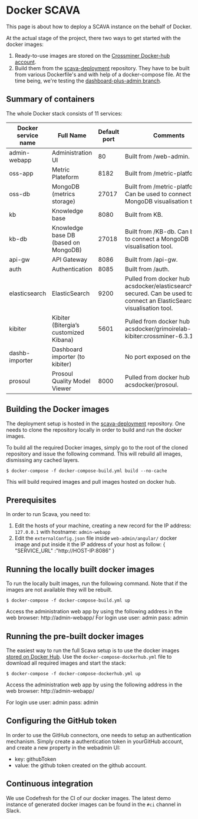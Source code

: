 
# Docker SCAVA

This page is about how to deploy a SCAVA instance on the behalf of Docker.

At the actual stage of the project, there two ways to get started with the docker images:
1. Ready-to-use images are stored on the [Crossminer Docker-hub account](https://hub.docker.com/u/crossminer/).
1. Build them from the [scava-deployment](https://github.com/crossminer/scava-deployment) repository. They have to be built from various Dockerfile's and with help of a docker-compose file. At the time being, we're testing the [dashboard-plus-admin branch](https://github.com/crossminer/scava-deployment/tree/dashboard-plus-admin).

## Summary of containers

The whole Docker stack consists of 11 services:

|Docker service name|Full Name|Default port| Comments |
|---|---|---|---|
|admin-webapp|Administration UI| 80 | Built from /web-admin. |
|oss-app|Metric Plateform| 8182 | Built from /metric-platform. |
|oss-db|MongoDB (metrics storage)| 27017 | Built from /metric-platform. Can be used to connect a MongoDB visualisation tool. |
|kb|Knowledge base| 8080 | Built from KB. |
|kb-db|Knowledge base DB (based on MongoDB)| 27018 | Built from /KB-db. Can be used to connect a MongoDB visualisation tool. |
|api-gw|API Gateway| 8086 | Built from /api-gw. |
|auth|Authentication| 8085 | Built from /auth. |
|elasticsearch|ElasticSearch| 9200 | Pulled from docker hub acsdocker/elasticsearch:6.3.1-secured. Can be used to connect an ElasticSearch visualisation tool. |
|kibiter|Kibiter (Bitergia’s customized Kibana)| 5601 | Pulled from docker hub acsdocker/grimoirelab-kibiter:crossminer-6.3.1 |
|dashb-importer|Dashboard importer (to kibiter)| | No port exposed on the host. |
|prosoul|Prosoul Quality Model Viewer| 8000 | Pulled from docker hub acsdocker/prosoul. |

## Building the Docker images

The deployment setup is hosted in the [scava-deployment](https://github.com/crossminer/scava-deployment) repository. One needs to clone the repository locally in order to build and run the docker images.

To build all the required Docker images, simply go to the root of the cloned repository and issue the following command. This will rebuild all images, dismissing any cached layers.

```
$ docker-compose -f docker-compose-build.yml build --no-cache
```
This will build required images and pull images hosted on docker hub.

## Prerequisites

In order to run Scava, you need to:

1. Edit the hosts of your machine, creating a new record for the IP address: `127.0.0.1` with hostname: `admin-webapp`
1. Edit the `externalConfig.json` file inside `web-admin/angular/` docker image and put inside it the IP address of your host as follow:
   {
    "SERVICE_URL" :"http://HOST-IP:8086"
   }

## Running the locally built docker images

To run the locally built images, run the following command. Note that if the images are not available they will be rebuilt.

```
$ docker-compose -f docker-compose-build.yml up
```

Access the administration web app by using the following address in the web browser: http://admin-webapp/
For login use user: admin  pass: admin

## Running the pre-built docker images

The easiest way to run the full Scava setup is to use the docker images [stored on Docker Hub](https://hub.docker.com/r/crossminer/). Use the `docker-compose-dockerhub.yml` file to download all required images and start the stack:

```
$ docker-compose -f docker-compose-dockerhub.yml up
```
Access the administration web app by using the following address in the web browser: http://admin-webapp/

For login use user: admin  pass: admin

## Configuring the GitHub token

In order to use the GitHub connectors, one needs to setup an authentication mechanism. Simply create a authentication token in yourGitHub account, and create a new property in the webadmin UI:

* key: githubToken
* value: the github token created on the github account.

## Continuous integration

We use Codefresh for the CI of our docker images. The latest demo instance of generated docker images can be found in the `#ci` channel in Slack.
